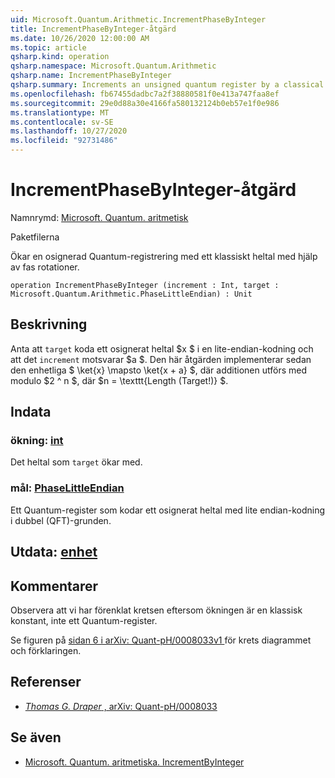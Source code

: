 ```yaml
---
uid: Microsoft.Quantum.Arithmetic.IncrementPhaseByInteger
title: IncrementPhaseByInteger-åtgärd
ms.date: 10/26/2020 12:00:00 AM
ms.topic: article
qsharp.kind: operation
qsharp.namespace: Microsoft.Quantum.Arithmetic
qsharp.name: IncrementPhaseByInteger
qsharp.summary: Increments an unsigned quantum register by a classical integer, using phase rotations.
ms.openlocfilehash: fb67455dadbc7a2f38880581f0e413a747faa8ef
ms.sourcegitcommit: 29e0d88a30e4166fa580132124b0eb57e1f0e986
ms.translationtype: MT
ms.contentlocale: sv-SE
ms.lasthandoff: 10/27/2020
ms.locfileid: "92731486"
---
```

# <a name="incrementphasebyinteger-operation"></a>IncrementPhaseByInteger-åtgärd

Namnrymd: [Microsoft. Quantum. aritmetisk](xref:Microsoft.Quantum.Arithmetic)

Paketfilerna [](https://nuget.org/packages/)


Ökar en osignerad Quantum-registrering med ett klassiskt heltal med hjälp av fas rotationer.

```qsharp
operation IncrementPhaseByInteger (increment : Int, target : Microsoft.Quantum.Arithmetic.PhaseLittleEndian) : Unit
```


## <a name="description"></a>Beskrivning

Anta att `target` koda ett osignerat heltal $x $ i en lite-endian-kodning och att det `increment` motsvarar $a $.
Den här åtgärden implementerar sedan den enhetliga $ \ket{x} \mapsto \ket{x + a} $, där additionen utförs med modulo $2 ^ n $, där $n = \texttt{Length (Target!)} $.

## <a name="input"></a>Indata

### <a name="increment--int"></a>ökning: [int](xref:microsoft.quantum.lang-ref.int)

Det heltal som `target` ökar med.


### <a name="target--phaselittleendian"></a>mål: [PhaseLittleEndian](xref:Microsoft.Quantum.Arithmetic.PhaseLittleEndian)

Ett Quantum-register som kodar ett osignerat heltal med lite endian-kodning i dubbel (QFT)-grunden.



## <a name="output--unit"></a>Utdata: [enhet](xref:microsoft.quantum.lang-ref.unit)



## <a name="remarks"></a>Kommentarer

Observera att vi har förenklat kretsen eftersom ökningen är en klassisk konstant, inte ett Quantum-register.

Se figuren på [ sidan 6 i arXiv: Quant-pH/0008033v1 ](https://arxiv.org/pdf/quant-ph/0008033.pdf#page=6) för krets diagrammet och förklaringen.

## <a name="references"></a>Referenser

- [*Thomas G. Draper* , arXiv: Quant-pH/0008033](https://arxiv.org/pdf/quant-ph/0008033v1.pdf)

## <a name="see-also"></a>Se även

- [Microsoft. Quantum. aritmetiska. IncrementByInteger](xref:Microsoft.Quantum.Arithmetic.IncrementByInteger)